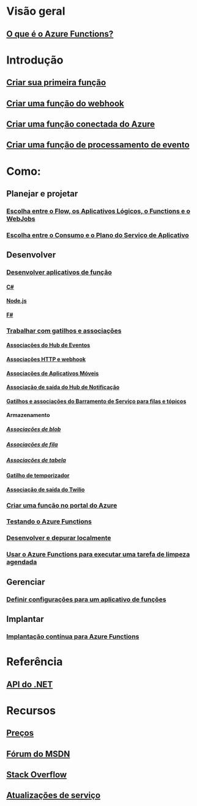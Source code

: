 # Visão geral
## [O que é o Azure Functions?](functions-overview.md)
# Introdução
## [Criar sua primeira função](functions-create-first-azure-function.md)
## [Criar uma função do webhook](functions-create-a-web-hook-or-api-function.md)
## [Criar uma função conectada do Azure](functions-create-an-azure-connected-function.md)
## [Criar uma função de processamento de evento](functions-create-an-event-processing-function.md)
# Como:
## Planejar e projetar
### [Escolha entre o Flow, os Aplicativos Lógicos, o Functions e o WebJobs](functions-compare-logic-apps-ms-flow-webjobs.md)
### [Escolha entre o Consumo e o Plano do Serviço de Aplicativo](functions-scale.md)

## Desenvolver
### [Desenvolver aplicativos de função](functions-reference.md)
#### [C#](functions-reference-csharp.md)
#### [Node.js](functions-reference-node.md)
#### [F#](functions-reference-fsharp.md)
### [Trabalhar com gatilhos e associações](functions-triggers-bindings.md)
#### [Associações do Hub de Eventos](functions-bindings-event-hubs.md)
#### [Associações HTTP e webhook](functions-bindings-http-webhook.md)
#### [Associações de Aplicativos Móveis](functions-bindings-mobile-apps.md)
#### [Associação de saída do Hub de Notificação](functions-bindings-notification-hubs.md)
#### [Gatilhos e associações do Barramento de Serviço para filas e tópicos](functions-bindings-service-bus.md)
#### Armazenamento
##### [Associações de blob](functions-bindings-storage-blob.md)
##### [Associações de fila](functions-bindings-storage-queue.md)
##### [Associações de tabela](functions-bindings-storage-table.md)
#### [Gatilho de temporizador](functions-bindings-timer.md)
#### [Associação de saída do Twilio](functions-bindings-twilio.md)
### [Criar uma função no portal do Azure](functions-create-first-azure-function-azure-portal.md)
### [Testando o Azure Functions](functions-test-a-function.md)
### [Desenvolver e depurar localmente](functions-run-local.md)
### [Usar o Azure Functions para executar uma tarefa de limpeza agendada](functions-scenario-database-table-cleanup.md)

## Gerenciar
### [Definir configurações para um aplicativo de funções](functions-how-to-use-azure-function-app-settings.md)

## Implantar
### [Implantação contínua para Azure Functions](functions-continuous-deployment.md)

# Referência
## [API do .NET](https://msdn.microsoft.com/library/azure/dn961176.aspx)

# Recursos
## [Preços](https://azure.microsoft.com/pricing/details/functions/)  
## [Fórum do MSDN](https://social.msdn.microsoft.com/Forums/en-US/home?forum=AzureFunctions)
## [Stack Overflow](http://stackoverflow.com/questions/tagged/azure-functions)
## [Atualizações de serviço](https://azure.microsoft.com/en-us/updates/?product=functions&updatetype=&platform=)


<!--HONumber=Nov16_HO2-->


